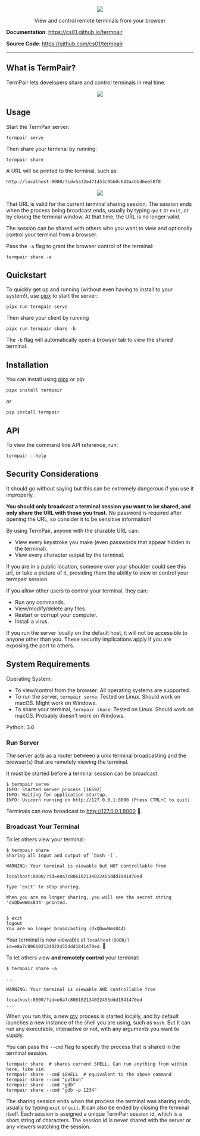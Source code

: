 
<div style="text-align: center">
    <img src="https://github.com/cs01/termpair/raw/master/termpair/frontend_src/src/logo.png"/>
    <p>View and control remote terminals from your browser</p>
</div>

**Documentation**: https://cs01.github.io/termpair

**Source Code**: https://github.com/cs01/termpair

---

## What is TermPair?

TermPair lets developers share and control terminals in real time.

<div style="text-align: center">
    <img src="https://github.com/cs01/termpair/raw/master/termpair_browser.gif"/>
</div>

## Usage

Start the TermPair server:

```
termpair serve
```

Then share your terminal by running:

```
termpair share
```

A URL will be printed to the terminal, such as:

```
http://localhost:8000/?id=5a32e471453c0bb0c642acbbd6ee58f8
```

<div style="text-align: center">
    <img src="https://github.com/cs01/termpair/raw/master/termpair_terminal.png"/>
</div>

That URL is valid for the current terminal sharing session. The session ends when the process being broadcast ends, usually by typing `quit` or `exit`, or by closing the terminal window. At that time, the URL is no longer valid.

The session can be shared with others who you want to view and optionally control your terminal from a browser.


Pass the `-a` flag to grant the browser control of the terminal:

```
termpair share -a
```

## Quickstart

To quickly get up and running (without even having to install to your system!), use [pipx](https://github.com/pipxproject/pipx) to start the server:

```
pipx run termpair serve
```

Then share your client by running

```
pipx run termpair share -b
```

The `-b` flag will automatically open a browser tab to view the shared terminal.

## Installation

You can install using [pipx](https://github.com/pipxproject/pipx) or pip:

```
pipx install termpair
```

or

```
pip install termpair
```

## API

To view the command line API reference, run:

```
termpair --help
```

## Security Considerations

It should go without saying but this can be extremely dangerous if you use it improperly.

**You should only broadcast a terminal session you want to be shared, and only share the URL with those you trust.** No password is required after opening the URL, so consider it to be sensitive information!

By using TermPair, anyone with the sharable URL can:

- View every keystroke you make (even passwords that appear hidden in the terminal).
- View every character output by the terminal.

If you are in a public location, someone over your shoulder could see this url, or take a picture of it, providing them the ability to view or control your termpair session.

If you allow other users to control your terminal, they can:

- Run any commands.
- View/modify/delete any files.
- Restart or corrupt your computer.
- Install a virus.

If you run the server locally on the default host, it will not be accessible to anyone other than you. These security implications apply if you are exposing the port to others.

## System Requirements

Operating System:

- To view/control from the browser: All operating systems are supported.
- To run the server, `termpair serve`: Tested on Linux. Should work on macOS. Might work on Windows.
- To share your terminal, `termpair share`: Tested on Linux. Should work on macOS. Probably doesn't work on Windows.

Python: 3.6

### Run Server

The server acts as a router between a unix terminal broadcasting and the browser(s) that are remotely viewing the terminal.

It must be started before a terminal session can be broadcast.

```
$ termpair serve
INFO: Started server process [16592]
INFO: Waiting for application startup.
INFO: Uvicorn running on http://127.0.0.1:8000 (Press CTRL+C to quit)
```

Terminals can now broadcast to http://127.0.0.1:8000 🎉.

### Broadcast Your Terminal

To let others view your terminal:

```
$ termpair share
Sharing all input and output of `bash -l`.

WARNING: Your terminal is viewable but NOT controllable from

localhost:8000/?id=e8a7c806102134022455ddd1841470ed

Type 'exit' to stop sharing.

When you are no longer sharing, you will see the secret string 'dxQDwwWms844' printed.


$ exit
logout
You are no longer broadcasting (dxQDwwWms844)
```

Your terminal is now viewable at `localhost:8000/?id=e8a7c806102134022455ddd1841470ed`. 🎉

To let others view **and remotely control** your terminal:

```
$ termpair share -a

...

WARNING: Your terminal is viewable AND controllable from

localhost:8000/?id=e8a7c806102134022455ddd1841470ed
...
```

When you run this, a new [pty](https://en.wikipedia.org/wiki/Pseudoterminal) process is started locally, and by default launches a new instance of the shell you are using, such as `bash`. But it can run any executable, interactive or not, with any arguments you want to supply.

You can pass the `--cmd` flag to specify the process that is shared in the terminal session.

```
termpair share  # shares current SHELL. Can run anything from within here, like vim.
termpair share --cmd $SHELL  # equivalent to the above command
termpair share --cmd "python"
termpair share --cmd "gdb"
termpair share --cmd "gdb -p 1234"
```

The sharing session ends when the process the terminal was sharing ends, usually by typing `exit` or `quit`. It can also be ended by closing the terminal itself. Each session is assigned a unique TermPair session id, which is a short string of characters. The session id is never shared with the server or any viewers watching the session.
